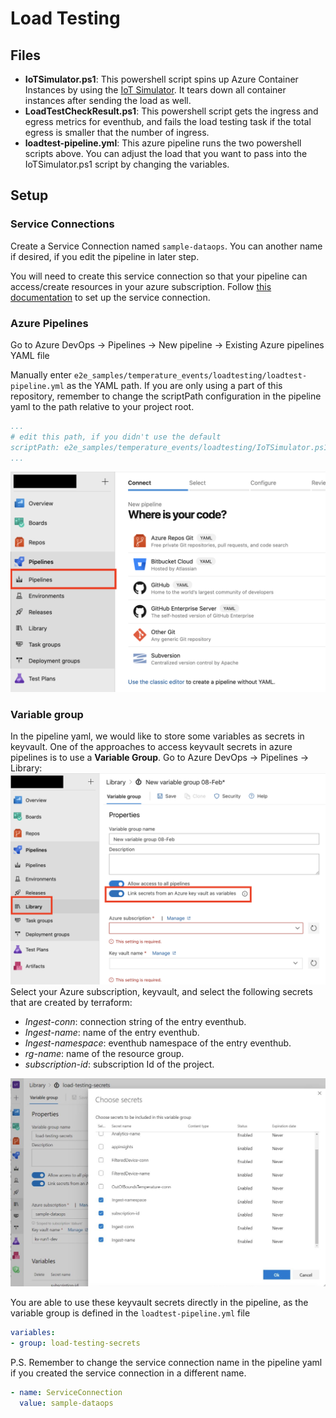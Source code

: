# Load Testing

## Files

- **IoTSimulator.ps1**: This powershell script spins up Azure Container Instances by using the [IoT Simulator](https://github.com/Azure-Samples/Iot-Telemetry-Simulator). It tears down all container instances after sending the load as well.
- **LoadTestCheckResult.ps1**: This powershell script gets the ingress and egress metrics for eventhub, and fails the load testing task if the total egress is smaller that the number of ingress.
- **loadtest-pipeline.yml**: This azure pipeline runs the two powershell scripts above. You can adjust the load that you want to pass into the IoTSimulator.ps1 script by changing the variables.

## Setup

<!-- TODO: Users will need to clone the repo first before than can set this up.-->

### Service Connections

Create a Service Connection named `sample-dataops`. You can another name if desired, if you edit the pipeline in later step.

You will need to create this service connection so that your pipeline can access/create resources in your azure subscription. Follow [this documentation](https://docs.microsoft.com/en-us/azure/devops/pipelines/library/service-endpoints?view=azure-devops&tabs=yaml) to set up the service connection.

### Azure Pipelines

Go to Azure DevOps -> Pipelines -> New pipeline -> Existing Azure pipelines YAML file

Manually enter `e2e_samples/temperature_events/loadtesting/loadtest-pipeline.yml` as the YAML path. If you are only using a part of this repository, remember to change the scriptPath configuration in the pipeline yaml to the path relative to your project root.

```yaml
...
# edit this path, if you didn't use the default
scriptPath: e2e_samples/temperature_events/loadtesting/IoTSimulator.ps1
...
```

![azure_pipeline_setup](../../../docs/images/azure_pipeline_setup.png)

### Variable group

In the pipeline yaml, we would like to store some variables as secrets in keyvault. One of the approaches to access keyvault secrets in azure pipelines is to use a **Variable Group**. Go to Azure DevOps -> Pipelines -> Library: ![azure_pipeline_var_group](../../../docs/images/azure_pipeline_var_group.png)
Select your Azure subscription, keyvault, and select the following secrets that are created by terraform:

- *Ingest-conn*: connection string of the entry eventhub.
- *Ingest-name*: name of the entry eventhub.
- *Ingest-namespace*: eventhub namespace of the entry eventhub.
- *rg-name*: name of the resource group.
- *subscription-id*: subscription Id of the project.

 ![var_group_secrets](../../../docs/images/var_group_secrets.png)

You are able to use these keyvault secrets directly in the pipeline, as the variable group is defined in the `loadtest-pipeline.yml` file

```yaml
variables:
- group: load-testing-secrets
```

P.S. Remember to change the service connection name in the pipeline yaml if you created the service connection in a different name.

```yaml
- name: ServiceConnection
  value: sample-dataops
```
